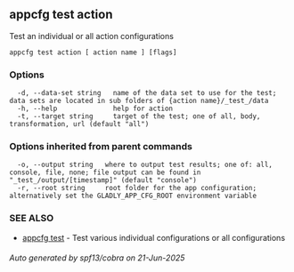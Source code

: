 ## appcfg test action

Test an individual or all action configurations

```
appcfg test action [ action name ] [flags]
```

### Options

```
  -d, --data-set string   name of the data set to use for the test; data sets are located in sub folders of {action name}/_test_/data
  -h, --help              help for action
  -t, --target string     target of the test; one of all, body, transformation, url (default "all")
```

### Options inherited from parent commands

```
  -o, --output string   where to output test results; one of: all, console, file, none; file output can be found in "_test_/output/[timestamp]" (default "console")
  -r, --root string     root folder for the app configuration; alternatively set the GLADLY_APP_CFG_ROOT environment variable
```

### SEE ALSO

* [appcfg test](appcfg_test.md)	 - Test various individual configurations or all configurations

###### Auto generated by spf13/cobra on 21-Jun-2025
